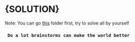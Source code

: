 # {SOLUTION}

Note: You can go [this](https://github.com/zard777/cmd-101/tree/master/basic) folder first, try to solve all by yourself 

### **``` Do a lot brainstorms can make the world better```**

